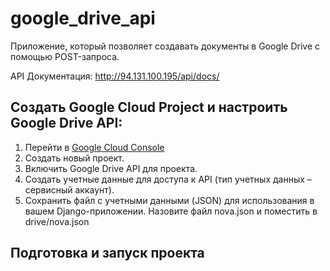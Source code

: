 # google_drive_api

Приложение, который позволяет создавать документы в Google Drive с помощью POST-запроса.

API Документация: http://94.131.100.195/api/docs/

## Создать Google Cloud Project и настроить Google Drive API:

1. Перейти в [Google Cloud Console](https://console.cloud.google.com/)
2. Создать новый проект.
3. Включить Google Drive API для проекта.
4. Создать учетные данные для доступа к API (тип учетных данных – сервисный аккаунт).
5. Сохранить файл с учетными данными (JSON) для использования в вашем Django-приложении. Назовите файл nova.json и поместить в drive/nova.json

## Подготовка и запуск проекта


```sh

```

```sh

```

```sh

```

```sh

```

```sh

```

```sh

```

```sh

```

```sh

```

```sh

```

```sh

```

```sh

```

```sh

```


```sh

```

```sh

```

```sh

```